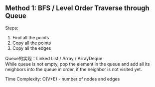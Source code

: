 ## Method 1: BFS / Level Order Traverse through Queue

Steps:
1) Find all the points
2) Copy all the points
3) Copy all the edges

Queue的实现：Linked List / Array / ArrayDeque </br>
While queue is not empty, pop the element in the queue and add all its neighbors into the queue in order, if the neighbor is not visited yet.

Time Complexity: O(V+E) - number of nodes and edges

